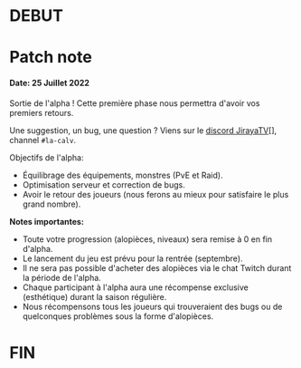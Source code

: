 # DEBUT

# Patch note

#### Date: 25 Juillet 2022

Sortie de l'alpha ! Cette première phase nous permettra d'avoir vos premiers retours.

Une suggestion, un bug, une question ? Viens sur le <a href="https://discord.gg/GG7VaKxF6j" target="_blank">discord JirayaTV</a>[], channel `#la-calv`.

Objectifs de l'alpha:

* Équilibrage des équipements, monstres (PvE et Raid).
* Optimisation serveur et correction de bugs.
* Avoir le retour des joueurs (nous ferons au mieux pour satisfaire le plus grand nombre).

**Notes importantes:**

* Toute votre progression (alopièces, niveaux) sera remise à 0 en fin d'alpha.
* Le lancement du jeu est prévu pour la rentrée (septembre).
* Il ne sera pas possible d'acheter des alopièces via le chat Twitch durant la période de l'alpha.
* Chaque participant à l'alpha aura une récompense exclusive (esthétique) durant la saison régulière.
* Nous récompensons tous les joueurs qui trouveraient des bugs ou de quelconques problèmes sous la forme d'alopièces.

# FIN
